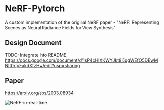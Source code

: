 # NeRF-Pytorch
A custom implementation of the original NeRF paper - "NeRF: Representing Scenes as Neural Radiance Fields for View Synthesis"

## Design Document
TODO: Integrate into README.
https://docs.google.com/document/d/1sP4cHlXKWYJkt8I5ggWEfO5DEwMNIt0rIpFakdXfzHw/edit?usp=sharing

## Paper
https://arxiv.org/abs/2003.08934

![NeRF-in-real-time](https://user-images.githubusercontent.com/49171243/218293363-4761d6f3-5024-4e9a-b776-7e4d76d418f5.gif)
